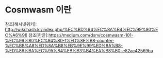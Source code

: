 # Cosmwasm 이란

참조[해시넷위키]: http://wiki.hash.kr/index.php/%EC%BD%94%EC%8A%B4%EC%99%80%EC%A6%98
참조[한글]:https://medium.com/dsrv/cosmwasm-101-%EC%99%80%EC%94%80-1%ED%8E%B8-counter-%EC%BB%A8%ED%8A%B8%EB%9E%99%ED%8A%B8-%ED%86%BA%EC%95%84%EB%B3%B4%EA%B8%B0-e82ac42569ba